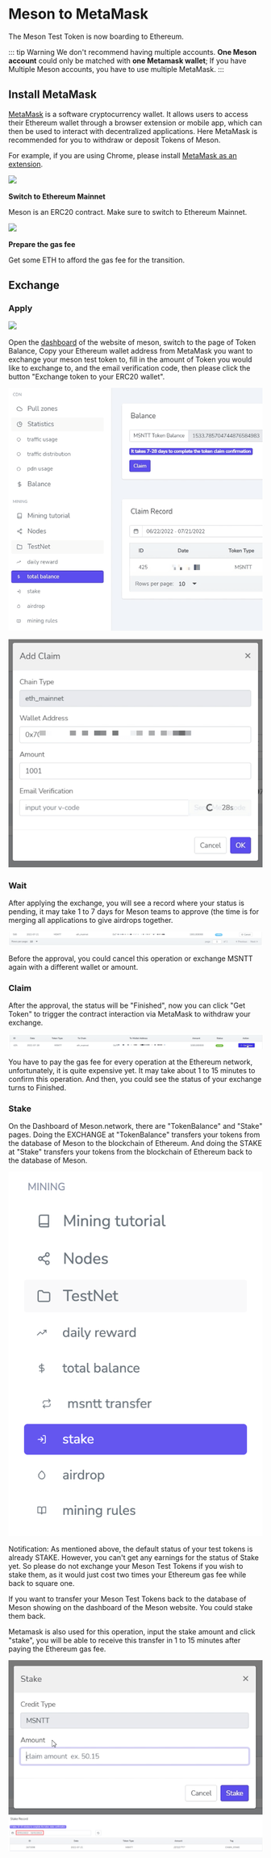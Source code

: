 # Meson to MetaMask 

The Meson Test Token is now boarding to Ethereum.

::: tip Warning
We don't recommend having multiple accounts. **One Meson account** could only be matched with **one Metamask wallet**; If you have Multiple Meson accounts, you have to use multiple MetaMask.
:::

## Install MetaMask

[MetaMask](https://metamask.io/) is a software cryptocurrency wallet. It allows users to access their Ethereum wallet through a browser extension or mobile app, which can then be used to interact with decentralized applications. Here MetaMask is recommended for you to withdraw or deposit Tokens of Meson.

For example, if you are using Chrome, please install [MetaMask as an extension](https://chrome.google.com/webstore/detail/metamask/nkbihfbeogaeaoehlefnkodbefgpgknn).

![](./images/using/metamask.png)

**Switch to Ethereum Mainnet**

Meson is an ERC20 contract. Make sure to switch to Ethereum Mainnet.

![](./images/using/metamask-balance.jpg)

**Prepare the gas fee**

Get some ETH to afford the gas fee for the transition.

## Exchange

### Apply

![](./images/using/copy-the-address.jpg)

Open the [dashboard](https://dashboard.meson.network/) of the website of meson, switch to the page of Token Balance, Copy your Ethereum wallet address from MetaMask you want to exchange your meson test token to, fill in the amount of Token you would like to exchange to, and the email verification code, then please click the button "Exchange token to your ERC20 wallet".

![](./images/using/input-the-address.png)

![](./images/using/input-the-address-02.png)

### Wait

After applying the exchange, you will see a record where your status is pending, it may take 1 to 7 days for Meson teams to approve (the time is for merging all applications to give airdrops together.

![](./images/using/apply.png)

Before the approval, you could cancel this operation or exchange MSNTT again with a different wallet or amount.

### Claim

After the approval, the status will be "Finished", now you can click "Get Token" to trigger the contract interaction via MetaMask to withdraw your exchange.

![](./images/using/get-token.png)

You have to pay the gas fee for every operation at the Ethereum network, unfortunately, it is quite expensive yet. It may take about 1 to 15 minutes to confirm this operation. And then, you could see the status of your exchange turns to Finished.

### Stake

On the Dashboard of Meson.network, there are "TokenBalance" and "Stake" pages. Doing the EXCHANGE at "TokenBalance" transfers your tokens from the database of Meson to the blockchain of Ethereum. And doing the STAKE at "Stake" transfers your tokens from the blockchain of Ethereum back to the database of Meson.

![](./images/using/meson-testtokens-to-ethereum-stake.png)

Notification: As mentioned above, the default status of your test tokens is already STAKE. However, you can't get any earnings for the status of Stake yet. So please do not exchange your Meson Test Tokens if you wish to stake them, as it would just cost two times your Ethereum gas fee while back to square one.

If you want to transfer your Meson Test Tokens back to the database of Meson showing on the dashboard of the Meson website. You could stake them back.

Metamask is also used for this operation, input the stake amount and click "stake", you will be able to receive this transfer in 1 to 15 minutes after paying the Ethereum gas fee.

![](./images/using/meson-testtokens-to-ethereum-stake-01.png)
![](./images/using/meson-testtokens-to-ethereum-stake-02.png)